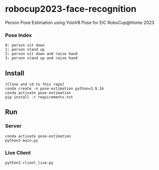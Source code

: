 # robocup2023-face-recognition
Person Pose Estimation using YoloV8 Pose for EIC RoboCup@Home 2023


### Pose Index
    0: person sit down
    1: person stand up
    2: person sit down and raise hand
    3: person stand up and raise hand


## Install
    [Clone and cd to this repo]
    conda create -n pose-estimation python=3.9.16
    conda activate pose-estimation
    pip install -r requirements.txt

## Run
### Server
    conda activate pose-estimation
    python3 main.py
### Live Client
    python3 client_live.py
